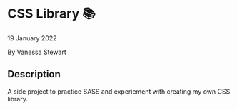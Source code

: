 # CSS Library :books:
19 January 2022

By Vanessa Stewart

## Description
A side project to practice SASS and experiement with creating my own CSS library.